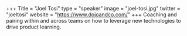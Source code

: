 +++
Title = "Joel Tosi"
type = "speaker"
image = "joel-tosi.jpg"
twitter = "joeltosi"
website = "https://www.dojoandco.com/"
+++
Coaching and pairing within and across teams on how to leverage new technologies to drive product learning.
